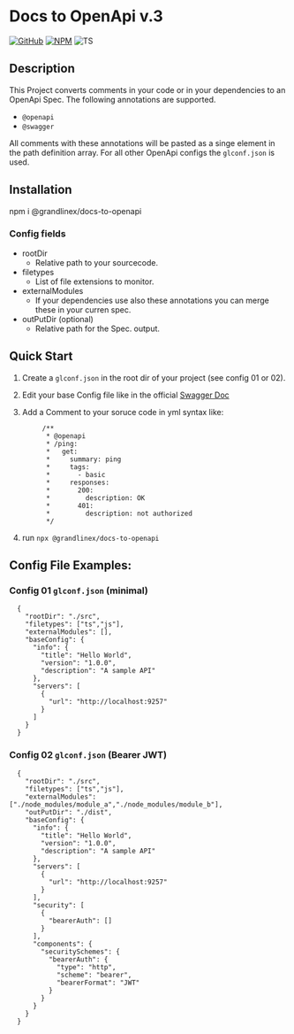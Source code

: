 # Docs to OpenApi v.3
[![GitHub](https://badge.fury.io/gh/GrandlineX%2Fdocs-to-openapi.svg)](https://github.com/GrandlineX/docs-to-openapi)
[![NPM](https://img.shields.io/static/v1?label=NPM&message=Package&color=red&logo=NPM)](https://www.npmjs.com/package/@grandlinex/docs-to-openapi)
![TS](https://img.shields.io/static/v1?label=Language&message=TypeScript&color=blue&logo=TypeScript)

## Description

This Project converts comments in your code or in your dependencies to an OpenApi Spec.
The following annotations are supported. 
- `@openapi` 
- `@swagger`

All comments with these annotations will be pasted as a singe element in the path definition array.
For all other OpenApi configs the `glconf.json` is used.   

## Installation
npm i  @grandlinex/docs-to-openapi

### Config fields
- rootDir 
  - Relative path to your sourcecode.
- filetypes 
  -  List of file extensions to monitor.
- externalModules
  - If your dependencies use also these annotations you can merge these in your curren spec.
- outPutDir (optional)
  - Relative path for the Spec. output.  

## Quick Start

1. Create a `glconf.json` in the root dir of your project (see config 01 or 02).
2. Edit your base Config file like in the official [Swagger Doc](https://swagger.io/specification/)
3. Add a Comment to your soruce code in yml syntax like: 

            /**
             * @openapi
             * /ping:
             *   get:
             *     summary: ping
             *     tags:
             *       - basic
             *     responses:
             *       200:
             *         description: OK
             *       401:
             *         description: not authorized
             */
4. run `npx @grandlinex/docs-to-openapi`

## Config File Examples:

### Config 01 `glconf.json` (minimal)


      {
        "rootDir": "./src",
        "filetypes": ["ts","js"],
        "externalModules": [],
        "baseConfig": {
          "info": {
            "title": "Hello World",
            "version": "1.0.0",
            "description": "A sample API"
          },
          "servers": [
            {
              "url": "http://localhost:9257"
            }
          ]
        }
      }

### Config 02 `glconf.json` (Bearer JWT)

      {
        "rootDir": "./src",
        "filetypes": ["ts","js"],
        "externalModules": ["./node_modules/module_a","./node_modules/module_b"],
        "outPutDir": "./dist",
        "baseConfig": {
          "info": {
            "title": "Hello World",
            "version": "1.0.0",
            "description": "A sample API"
          },
          "servers": [
            {
              "url": "http://localhost:9257"
            }
          ],
          "security": [
            {
              "bearerAuth": []
            }
          ],
          "components": {
            "securitySchemes": {
              "bearerAuth": {
                "type": "http",
                "scheme": "bearer",
                "bearerFormat": "JWT"
              }
            }
          }
        }
      }
